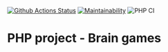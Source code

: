 [![Github Actions Status](https://github.com/VasilkovDmitriy/php-project-lvl1/workflows/PHP%20CI/badge.svg)](https://github.com/VasilkovDmitriy/php-project-lvl1/actions)
[![Maintainability](https://api.codeclimate.com/v1/badges/bac5118797ca380baec7/maintainability)](https://codeclimate.com/github/VasilkovDmitriy/php-project-lvl1/maintainability)
![PHP CI](https://github.com/VasilkovDmitriy/php-project-lvl1/workflows/PHP%20CI/badge.svg)

# PHP project - Brain games





